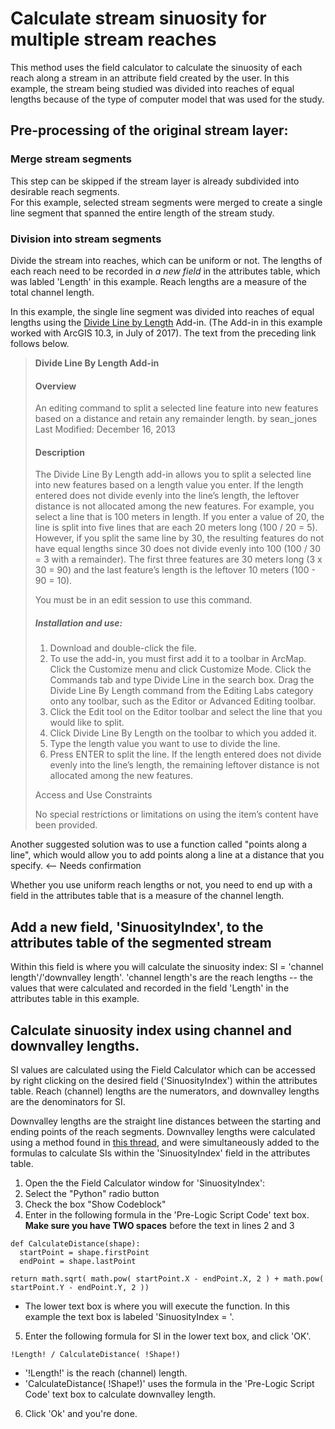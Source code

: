 # Calculate stream sinuosity for multiple stream reaches

This method uses the field calculator to calculate the sinuosity of each reach along a stream in an attribute field created by the user.  In this example, the stream being studied was divided into reaches of equal lengths because of the type of computer model that was used for the study.

## Pre-processing of the original stream layer:
### Merge stream segments
This step can be skipped if the stream layer is already subdivided into desirable reach segments.  
For this example, selected stream segments were merged to create a single line segment that spanned the entire length of the stream study.  

### Division into stream segments
Divide the stream into reaches, which can be uniform or not.  The lengths of each reach need to be recorded in _a new field_ in the attributes table, which was labled 'Length' in this example.  Reach lengths are a measure of the total channel length.

In this example, the single line segment was divided into reaches of equal lengths using the [Divide Line by Length](http://www.arcgis.com/home/item.html?id=d5d27ee47330434b9a96b91136a0118f) Add-in.  (The Add-in in this example worked with ArcGIS 10.3, in July of 2017).  The text from the preceding link follows below.

> **Divide Line By Length Add-in**
> 
> #### Overview
> 
> An editing command to split a selected line feature into new features based on a distance and retain any remainder length.
> by sean_jones
> Last Modified: December 16, 2013
> 
> #### Description
> 
> The Divide Line By Length add-in allows you to split a selected line into new features based on a length value you enter. If the length entered does not divide evenly into the line’s length, the leftover distance is not allocated among the new features. For example, you select a line that is 100 meters in length. If you enter a value of 20, the line is split into five lines that are each 20 meters long (100 / 20 = 5). However, if you split the same line by 30, the resulting features do not have equal lengths since 30 does not divide evenly into 100 (100 / 30 = 3 with a remainder). The first three features are 30 meters long (3 x 30 = 90) and the last feature’s length is the leftover 10 meters (100 - 90 = 10).
> 
> You must be in an edit session to use this command.
> 
> ##### Installation and use:
> 
> 1. Download and double-click the file.
> 2. To use the add-in, you must first add it to a toolbar in ArcMap. Click the Customize menu and click Customize Mode. Click the Commands tab and type Divide Line in the search box. Drag the Divide Line By Length command from the Editing Labs category onto any toolbar, such as the Editor or Advanced Editing toolbar.
> 3. Click the Edit tool on the Editor toolbar and select the line that you would like to split. 
> 4. Click Divide Line By Length on the toolbar to which you added it. 
> 5. Type the length value you want to use to divide the line.
> 6. Press ENTER to split the line. If the length entered does not divide evenly into the line’s length, the remaining leftover distance is not allocated among the new features.
> 
> Access and Use Constraints
>   
> No special restrictions or limitations on using the item’s content have been provided.

Another suggested solution was to use a function called "points along a line", which would allow you to add points along a line at a distance that you specify.  <-- Needs confirmation

Whether you use uniform reach lengths or not, you need to end up with a field in the attributes table that is a measure of the channel length.

## Add a new field, 'SinuosityIndex', to the attributes table of the segmented stream
Within this field is where you will calculate the sinuosity index: SI = 'channel length'/'downvalley length'.  'channel length's are the reach lengths -- the values that were calculated and recorded in the field 'Length' in the attributes table in this example.

## Calculate sinuosity index using channel and downvalley lengths.
SI values are calculated using the Field Calculator which can be accessed by right clicking on the desired field ('SinuosityIndex') within the attributes table.  Reach (channel) lengths are the numerators, and downvalley lengths are the denominators for SI.

Downvalley lengths are the straight line distances between the starting and ending points of the reach segments.  Downvalley lengths were calculated using a method found in [this thread](https://geonet.esri.com/thread/106442), and were simultaneously added to the formulas to calculate SIs within the 'SinuosityIndex' field in the attributes table.

1. Open the the Field Calculator window for 'SinuosityIndex':
2. Select the "Python" radio button
3. Check the box "Show Codeblock"
4. Enter in the following formula in the 'Pre-Logic Script Code' text box.  **Make sure you have TWO spaces** before the text in lines 2 and 3
```
def CalculateDistance(shape):
  startPoint = shape.firstPoint
  endPoint = shape.lastPoint
 
return math.sqrt( math.pow( startPoint.X - endPoint.X, 2 ) + math.pow( startPoint.Y - endPoint.Y, 2 ))
```
* The lower text box is where you will execute the function.  In this example the text box is labeled 'SinuosityIndex = '.  
5. Enter the following formula for SI in the lower text box, and click 'OK'.
```
!Length! / CalculateDistance( !Shape!)
```
* '!Length!' is the reach (channel) length.
* 'CalculateDistance( !Shape!)' uses the formula in the 'Pre-Logic Script Code' text box to calculate downvalley length.  

6. Click 'Ok' and you're done.

